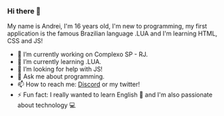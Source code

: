### Hi there 👋

My name is Andrei, I'm 16 years old, I'm new to programming, my first application is the famous Brazilian language .LUA and I'm learning HTML, CSS and JS!

- 🔭 I’m currently working on Complexo SP - RJ.
- 🌱 I’m currently learning .LUA.
- 🤔 I’m looking for help with JS!
- 💬 Ask me about programming.
- 📫 How to reach me: [Discord](discord.gg/jpU8M4e) or my twitter!
- ⚡ Fun fact: I really wanted to learn English 📓 and I'm also passionate about technology 💻
